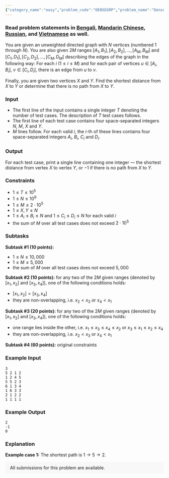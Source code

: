 ```yaml
---
{"category_name":"easy","problem_code":"DENSEGRP","problem_name":"Dense Graph","problemComponents":{"constraints":"","constraintsState":false,"subtasks":"","subtasksState":false,"inputFormat":"","inputFormatState":false,"outputFormat":"","outputFormatState":false,"sampleTestCases":{"0":{"id":1,"input":"3\r\n5 2 1 2\r\n1 2 4 5\r\n5 5 2 3\r\n6 1 3 4\r\n1 6 3 3\r\n2 1 2 2\r\n1 1 1 1","output":"2\r\n-1\r\n0","explanation":"**Example case 1:** The shortest path is $1 \\rightarrow 5 \\rightarrow 2$.","isDeleted":false}}},"video_editorial_url":"https://youtu.be/_PybsTATV_U","languages_supported":{"0":"CPP14","1":"C","2":"JAVA","3":"PYTH 3.6","4":"CPP17","5":"PYTH","6":"PYP3","7":"CS2","8":"ADA","9":"PYPY","10":"TEXT","11":"PAS fpc","12":"NODEJS","13":"RUBY","14":"PHP","15":"GO","16":"HASK","17":"TCL","18":"PERL","19":"SCALA","20":"LUA","21":"kotlin","22":"BASH","23":"JS","24":"LISP sbcl","25":"rust","26":"PAS gpc","27":"BF","28":"CLOJ","29":"R","30":"D","31":"CAML","32":"FORT","33":"ASM","34":"swift","35":"FS","36":"WSPC","37":"LISP clisp","38":"SQL","39":"SCM guile","40":"PERL6","41":"ERL","42":"CLPS","43":"ICK","44":"NICE","45":"PRLG","46":"ICON","47":"COB","48":"SCM chicken","49":"PIKE","50":"SCM qobi","51":"ST","52":"SQLQ","53":"NEM"},"max_timelimit":4,"source_sizelimit":50000,"problem_author":"sawarnik123","problem_tester":"","date_added":"12-12-2020","tags":{"0":"breadth","1":"easy","2":"march21","3":"sawarnik123","4":"segment","5":"shortest"},"problem_difficulty_level":"Easy-Medium","best_tag":"Shortest Path","editorial_url":"https://discuss.codechef.com/problems/DENSEGRP","time":{"view_start_date":1104528600,"submit_start_date":1104528600,"visible_start_date":1104528600,"end_date":1735669800},"is_direct_submittable":false,"problemDiscussURL":"https://discuss.codechef.com/search?q=DENSEGRP","is_proctored":false,"visitedContests":{},"layout":"problem"}
---
```

### Read problem statements in [Bengali](https://www.codechef.com/download/translated/MARCH21/bengali/DENSEGRP.pdf), [Mandarin Chinese](https://www.codechef.com/download/translated/MARCH21/mandarin/DENSEGRP.pdf), [Russian](https://www.codechef.com/download/translated/MARCH21/russian/DENSEGRP.pdf), and [Vietnamese](https://www.codechef.com/download/translated/MARCH21/vietnamese/DENSEGRP.pdf) as well.

You are given an unweighted directed graph with $N$ vertices (numbered $1$ through $N$). You are also given $2M$ ranges $[A_1, B_1], [A_2, B_2], \ldots, [A_M, B_M]$ and $[C_1, D_1], [C_2, D_2], \ldots, [C_M, D_M]$ describing the edges of the graph in the following way: For each $i$ ($1 \le i \le M$) and for each pair of vertices $u \in [A_i, B_i]$, $v \in [C_i, D_i]$, there is an edge from $u$ to $v$.

Finally, you are given two vertices $X$ and $Y$. Find the shortest distance from $X$ to $Y$ or determine that there is no path from $X$ to $Y$.
 
### Input
- The first line of the input contains a single integer $T$ denoting the number of test cases. The description of $T$ test cases follows.
- The first line of each test case contains four space-separated integers $N$, $M$, $X$ and $Y$.
- $M$ lines follow. For each valid $i$, the $i$-th of these lines contains four space-separated integers $A_i$, $B_i$, $C_i$ and $D_i$.

### Output
For each test case, print a single line containing one integer ― the shortest distance from vertex $X$ to vertex $Y$, or $-1$ if there is no path from $X$ to $Y$.

### Constraints
- $1 \le T \le 10^5$
- $1 \le N \le 10^9$
- $1 \le M \le 2 \cdot 10^5$
- $1 \le X, Y \le N$
- $1 \le A_i \le B_i \le N$ and $1 \le C_i \le D_i \le N$ for each valid $i$
- the sum of $M$ over all test cases does not exceed $2 \cdot 10^5$

### Subtasks
**Subtask #1 (10 points):** 
- $1 \le N \le 10,000$
- $1 \le M \le 5,000$
- the sum of $M$ over all test cases does not exceed $5,000$

**Subtask #2 (10 points):** for any two of the $2M$ given ranges (denoted by $[x_1, x_2]$ and $[x_3, x_4]$), one of the following conditions holds:
- $[x_1, x_2] = [x_3, x_4]$
- they are non-overlapping, i.e. $x_2 \lt x_3$ or $x_4 \lt x_1$

**Subtask #3 (20 points):** for any two of the $2M$ given ranges (denoted by $[x_1, x_2]$ and $[x_3, x_4]$), one of the following conditions holds:
- one range lies inside the other, i.e. $x_1 \le x_3 \le x_4 \le x_2$ or $x_3 \le x_1 \le x_2 \le x_4$
- they are non-overlapping, i.e. $x_2 \lt x_3$ or $x_4 \lt x_1$

**Subtask #4 (60 points):** original constraints

### Example Input
```
3
5 2 1 2
1 2 4 5
5 5 2 3
6 1 3 4
1 6 3 3
2 1 2 2
1 1 1 1
```

### Example Output
```
2
-1
0
```

### Explanation
**Example case 1:** The shortest path is $1 \rightarrow 5 \rightarrow 2$.

<aside style='background: #f8f8f8;padding: 10px 15px;'><div>All submissions for this problem are available.</div></aside>